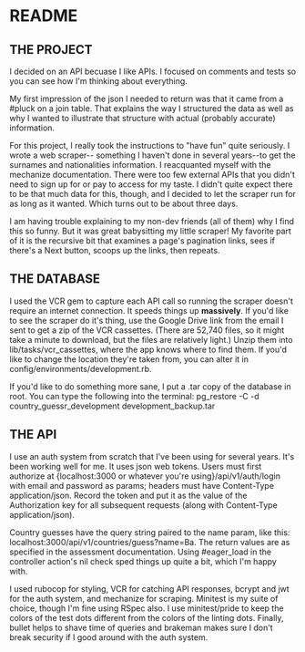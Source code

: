 # README

## THE PROJECT

I decided on an API becuase I like APIs. I focused on comments and tests so you can see how I'm 
thinking about everything. 

My first impression of the json I needed to return was that it came from a #pluck on a join table. 
That explains the way I structured the data as well as why I wanted to illustrate that structure with 
actual (probably accurate) information. 

For this project, I really took the instructions to "have fun" quite seriously. I wrote a web scraper--
something I haven't done in several years--to get the surnames and nationalities information. I reacquanted 
myself with the mechanize documentation. There were too few external APIs that you didn't need 
to sign up for or pay to access for my taste. I didn't quite expect there to be that much data for this, though, and 
I decided to let the scraper run for as long as it wanted. Which turns out to be about three days. 

I am having trouble explaining to my non-dev friends (all of them) why I find this so funny. 
But it was great babysitting my little scraper! My favorite part of it is the recursive bit 
that examines a page's pagination links, sees if there's a Next button, scoops up the links, then repeats.

## THE DATABASE 

I used the VCR gem to capture each API call so running the scraper doesn't require an internet connection. 
It speeds things up **massively**. If you'd like to see the scraper do it's thing, use the Google Drive link 
from the email I sent to get a zip of the VCR cassettes. (There are 52,740 files, so it might take a minute 
to download, but the files are relatively light.) Unzip them into lib/tasks/vcr_cassettes, where the 
app knows where to find them. If you'd like to change the location they're taken from, you can alter it in 
config/environments/development.rb. 

If you'd like to do something more sane, I put a .tar copy of the database in root. You can type the following 
into the terminal: pg_restore -C -d country_guessr_development development_backup.tar

## THE API

I use an auth system from scratch that I've been using for several years. It's been working well for me. It uses 
json web tokens. Users must first authorize at {localhost:3000 or whatever you're using}/api/v1/auth/login with 
email and password as params; headers must have Content-Type application/json. Record the token and put it as the 
value of the Authorization key for all subsequent requests (along with Content-Type application/json).

Country guesses have the query string paired to the name param, like this: localhost:3000/api/v1/countries/guess?name=Ba.
The return values are as specified in the assessment documentation. Using #eager_load in the controller action's nil check 
sped things up quite a bit, which I'm happy with. 

I used rubocop for styling, VCR for catching API responses, bcrypt and jwt for the auth system, and mechanize for scraping. 
Minitest is my suite of choice, though I'm fine using RSpec also. I use minitest/pride to keep the colors of the test dots 
different from the colors of the linting dots. Finally, bullet helps to shave time of queries and brakeman makes sure 
I don't break security if I good around with the auth system. 